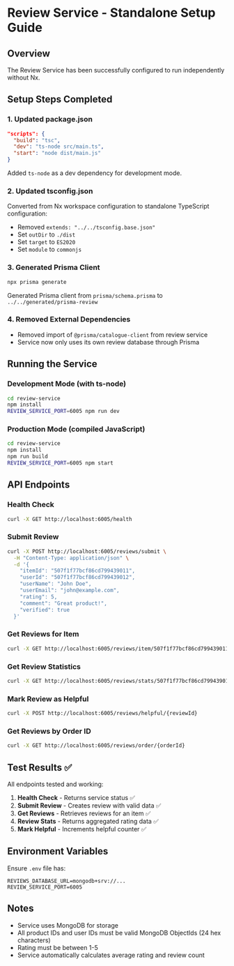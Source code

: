 # Review Service - Standalone Setup Guide

## Overview
The Review Service has been successfully configured to run independently without Nx.

## Setup Steps Completed

### 1. **Updated package.json**
```json
"scripts": {
  "build": "tsc",
  "dev": "ts-node src/main.ts",
  "start": "node dist/main.js"
}
```
Added `ts-node` as a dev dependency for development mode.

### 2. **Updated tsconfig.json**
Converted from Nx workspace configuration to standalone TypeScript configuration:
- Removed `extends: "../../tsconfig.base.json"`
- Set `outDir` to `./dist`
- Set `target` to `ES2020`
- Set `module` to `commonjs`

### 3. **Generated Prisma Client**
```bash
npx prisma generate
```
Generated Prisma client from `prisma/schema.prisma` to `../../generated/prisma-review`

### 4. **Removed External Dependencies**
- Removed import of `@prisma/catalogue-client` from review service
- Service now only uses its own review database through Prisma

## Running the Service

### Development Mode (with ts-node)
```bash
cd review-service
npm install
REVIEW_SERVICE_PORT=6005 npm run dev
```

### Production Mode (compiled JavaScript)
```bash
cd review-service
npm install
npm run build
REVIEW_SERVICE_PORT=6005 npm start
```

## API Endpoints

### Health Check
```bash
curl -X GET http://localhost:6005/health
```

### Submit Review
```bash
curl -X POST http://localhost:6005/reviews/submit \
  -H "Content-Type: application/json" \
  -d '{
    "itemId": "507f1f77bcf86cd799439011",
    "userId": "507f1f77bcf86cd799439012",
    "userName": "John Doe",
    "userEmail": "john@example.com",
    "rating": 5,
    "comment": "Great product!",
    "verified": true
  }'
```

### Get Reviews for Item
```bash
curl -X GET http://localhost:6005/reviews/item/507f1f77bcf86cd799439011
```

### Get Review Statistics
```bash
curl -X GET http://localhost:6005/reviews/stats/507f1f77bcf86cd799439011
```

### Mark Review as Helpful
```bash
curl -X POST http://localhost:6005/reviews/helpful/{reviewId}
```

### Get Reviews by Order ID
```bash
curl -X GET http://localhost:6005/reviews/order/{orderId}
```

## Test Results ✅

All endpoints tested and working:

1. **Health Check** - Returns service status ✅
2. **Submit Review** - Creates review with valid data ✅
3. **Get Reviews** - Retrieves reviews for an item ✅
4. **Review Stats** - Returns aggregated rating data ✅
5. **Mark Helpful** - Increments helpful counter ✅

## Environment Variables

Ensure `.env` file has:
```
REVIEWS_DATABASE_URL=mongodb+srv://...
REVIEW_SERVICE_PORT=6005
```

## Notes

- Service uses MongoDB for storage
- All product IDs and user IDs must be valid MongoDB ObjectIds (24 hex characters)
- Rating must be between 1-5
- Service automatically calculates average rating and review count
